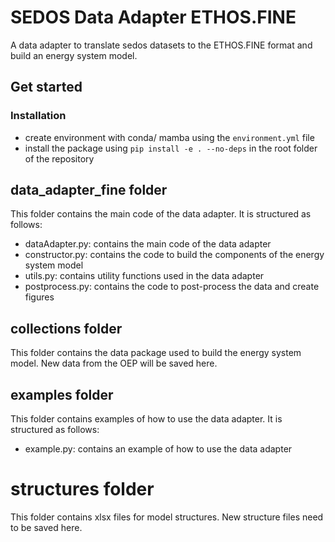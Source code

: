 # SEDOS Data Adapter ETHOS.FINE
A data adapter to translate sedos datasets to the ETHOS.FINE format and build an energy system model.

## Get started

### Installation
 - create environment with conda/ mamba using the `environment.yml` file
 - install the package using `pip install -e . --no-deps` in the root folder of the repository

## data_adapter_fine folder
This folder contains the main code of the data adapter. It is structured as follows:
 - dataAdapter.py: contains the main code of the data adapter
 - constructor.py: contains the code to build the components of the energy system model
 - utils.py: contains utility functions used in the data adapter
 - postprocess.py: contains the code to post-process the data and create figures

## collections folder
This folder contains the data package used to build the energy system model. New data from the OEP will be saved here.

## examples folder
This folder contains examples of how to use the data adapter. It is structured as follows:
 - example.py: contains an example of how to use the data adapter

# structures folder
This folder contains xlsx files for model structures. New structure files need to be saved here.
